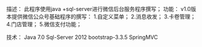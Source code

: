 描述：
此程序使用java +sql-server进行微信后台服务程序撰写；
功能：
v1.0版本提供微信公众号基础程序的撰写： 
  1.自定义菜单；
  2.消息收发；
  3.卡卷管理；
  4.门店管理；
  5.微信支付功能；

技术：
Java 7.0  Sql-Server 2012 bootstrap-3.3.5 SpringMVC 
